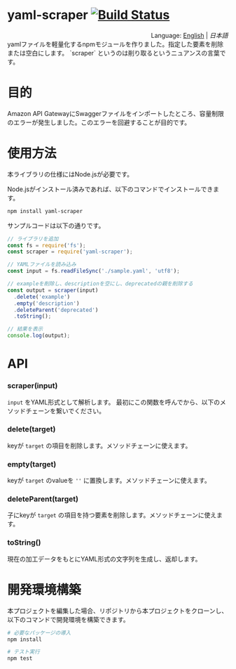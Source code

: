 # yaml-scraper [![Build Status](https://travis-ci.org/segurvita/yaml-scraper.svg?branch=master)](https://travis-ci.org/segurvita/yaml-scraper)
<div style="text-align:right">Language: <a href="README.md">English</a> | <i>日本語</i></div>
yamlファイルを軽量化するnpmモジュールを作りました。指定した要素を削除または空白にします。 `scraper` というのは削り取るというニュアンスの言葉です。



# 目的

Amazon API GatewayにSwaggerファイルをインポートしたところ、容量制限のエラーが発生しました。このエラーを回避することが目的です。



# 使用方法

本ライブラリの仕様にはNode.jsが必要です。

Node.jsがインストール済みであれば、以下のコマンドでインストールできます。

```bash
npm install yaml-scraper
```

サンプルコードは以下の通りです。

```javascript
// ライブラリを追加
const fs = require('fs');
const scraper = require('yaml-scraper');

// YAMLファイルを読み込み
const input = fs.readFileSync('./sample.yaml', 'utf8');

// exampleを削除し、descriptionを空にし、deprecatedの親を削除する
const output = scraper(input)
  .delete('example')
  .empty('description')
  .deleteParent('deprecated')
  .toString();

// 結果を表示
console.log(output);
```



# API

### scraper(input)

`input` をYAML形式として解析します。 最初にこの関数を呼んでから、以下のメソッドチェーンを繋いでください。

### delete(target)

keyが `target` の項目を削除します。メソッドチェーンに使えます。

### empty(target)

keyが `target` のvalueを `''` に置換します。メソッドチェーンに使えます。

### deleteParent(target)

子にkeyが `target` の項目を持つ要素を削除します。メソッドチェーンに使えます。

### toString()

現在の加工データをもとにYAML形式の文字列を生成し、返却します。



# 開発環境構築

本プロジェクトを編集した場合、リポジトリから本プロジェクトをクローンし、以下のコマンドで開発環境を構築できます。

```bash
# 必要なパッケージの導入
npm install

# テスト実行
npm test
```

